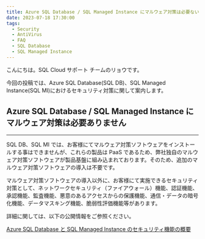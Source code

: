 ```yaml
---
title: Azure SQL Database / SQL Managed Instance にマルウェア対策は必要ない
date: 2023-07-18 17:30:00
tags:
  - Security
  - AntiVirus
  - FAQ
  - SQL Database
  - SQL Managed Instance 
---
```


こんにちは。SQL Cloud サポート チームのリョウです。

今回の投稿では、Azure SQL Database(SQL DB)、SQL Managed Instance(SQL MI)におけるセキュリティ対策に関して案内します。

<!-- more -->

## Azure SQL Database / SQL Managed Instance にマルウェア対策は必要ありません
---

SQL DB、SQL MI では、お客様にてマルウェア対策ソフトウェアをインストールする事はできませんが、これらの製品は PaaS であるため、弊社独自のマルウェア対策ソフトウェアが製品基盤に組み込まれております。そのため、追加のマルウェア対策ソフトウェアの導入は不要です。

マルウェア対策ソフトウェアの導入以外に、お客様にて実施できるセキュリティ対策として、ネットワークセキュリティ（ファイアウォール）機能、認証機能、承認機能、監査機能、悪意のあるアクセスからの保護機能、通信・データの暗号化機能、データマスキング機能、脆弱性評価機能等があります。

詳細に関しては、以下の公開情報をご参照ください。

[Azure SQL Database と SQL Managed Instance のセキュリティ機能の概要](https://learn.microsoft.com/ja-jp/azure/azure-sql/database/security-overview?view=azuresql)